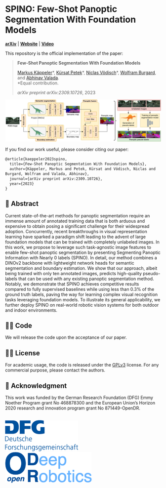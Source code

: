 # SPINO: Few-Shot Panoptic Segmentation With Foundation Models
[**arXiv**](https://arxiv.org/abs/2309.10726) | [**Website**](http://spino.cs.uni-freiburg.de/) | [**Video**](https://www.youtube.com/watch?v=3GCd4TsQktE)

This repository is the official implementation of the paper:

> **Few-Shot Panoptic Segmentation With Foundation Models**
>
> [Markus Käppeler]()&ast;, [Kürsat Petek](http://www2.informatik.uni-freiburg.de/~petek/)&ast;, [Niclas Vödisch](https://vniclas.github.io/)&ast;, [Wolfram Burgard](https://www.utn.de/person/wolfram-burgard/), and [Abhinav Valada](https://rl.uni-freiburg.de/people/valada). <br>
> &ast;Equal contribution. <br> 
> 
> *arXiv preprint arXiv:2309.10726*, 2023

<p align="center">
  <img src="./assets/spino_overview.png" alt="Overview of SPINO approach" width="800" />
</p>

If you find our work useful, please consider citing our paper:
```
@article{kaeppeler2023spino,
  title={Few-Shot Panoptic Segmentation With Foundation Models},
  author={Käppeler, Markus and Petek, Kürsat and Vödisch, Niclas and Burgard, Wolfram and Valada, Abhinav},
  journal={arXiv preprint arXiv:2309.10726},
  year={2023}
}
```


## 📔 Abstract

Current state-of-the-art methods for panoptic segmentation require an immense amount of annotated training data that is both arduous and expensive to obtain posing a significant challenge for their widespread adoption. Concurrently, recent breakthroughs in visual representation learning have sparked a paradigm shift leading to the advent of large foundation models that can be trained with completely unlabeled images. In this work, we propose to leverage such task-agnostic image features to enable few-shot panoptic segmentation by presenting Segmenting Panoptic Information with Nearly 0 labels (SPINO). In detail, our method combines a DINOv2 backbone with lightweight network heads for semantic segmentation and boundary estimation. We show that our approach, albeit being trained with only ten annotated images, predicts high-quality pseudo-labels that can be used with any existing panoptic segmentation method. Notably, we demonstrate that SPINO achieves competitive results compared to fully supervised baselines while using less than 0.3% of the ground truth labels, paving the way for learning complex visual recognition tasks leveraging foundation models. To illustrate its general applicability, we further deploy SPINO on real-world robotic vision systems for both outdoor and indoor environments.


## 👩‍💻 Code

We will release the code upon the acceptance of our paper.


## 👩‍⚖️  License

For academic usage, the code is released under the [GPLv3](https://www.gnu.org/licenses/gpl-3.0.en.html) license.
For any commercial purpose, please contact the authors.


## 🙏 Acknowledgment

This work was funded by the German Research Foundation (DFG) Emmy Noether Program grant No 468878300 and the European Union’s Horizon 2020 research and innovation program grant No 871449-OpenDR.
<br><br>
<p float="left">
  <a href="https://www.dfg.de/en/research_funding/programmes/individual/emmy_noether/index.html"><img src="./assets/dfg_logo.png" alt="drawing" height="100"/></a>
  &nbsp;
  &nbsp;
  &nbsp;
  <a href="https://opendr.eu/"><img src="./assets/opendr_logo.png" alt="drawing" height="100"/></a>
</p>
